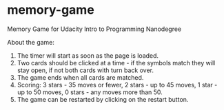 # memory-game

Memory Game for Udacity Intro to Programming Nanodegree

About the game:

1. The timer will start as soon as the page is loaded.
2. Two cards should be clicked at a time - if the symbols match they will stay open, if not both cards with turn back over.
3. The game ends when all cards are matched.
4. Scoring: 3 stars - 35 moves or fewer, 2 stars - up to 45 moves, 1 star - up to 50 moves, 0 stars - any moves more than 50.
5. The game can be restarted by clicking on the restart button.

